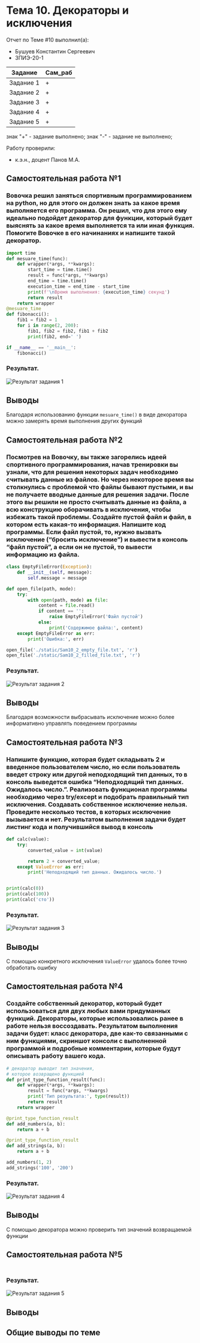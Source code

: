 # Тема 10. Декораторы и исключения
Отчет по Теме #10 выполнил(а):
- Бушуев Константин Сергеевич
- ЗПИЭ-20-1

| Задание   | Сам_раб |
|-----------|---------|
| Задание 1 | +       |
| Задание 2 | +       |
| Задание 3 | +       |
| Задание 4 | +       |
| Задание 5 | +       |

знак "+" - задание выполнено; знак "-" - задание не выполнено;

Работу проверили:
- к.э.н., доцент Панов М.А.

## Самостоятельная работа №1
### Вовочка решил заняться спортивным программированием на python, но для этого он должен знать за какое время выполняется его программа. Он решил, что для этого ему идеально подойдет декоратор для функции, который будет выяснять за какое время выполняется та или иная функция. Помогите Вовочке в его начинаниях и напишите такой декоратор.

```python
import time
def mesuare_time(func):
    def wrapper(*args, **kwargs):
        start_time = time.time()
        result = func(*args, **kwargs)
        end_time = time.time()
        execution_time = end_time - start_time
        print(f'\nВремя выполнения: {execution_time} секунд')
        return result
    return wrapper
@mesuare_time
def fibonacci():
    fib1 = fib2 = 1
    for i in range(2, 200):
        fib1, fib2 = fib2, fib1 + fib2
        print(fib2, end=' ')

if __name__ == '__main__':
    fibonacci()
```

### Результат.

![Результат задания 1](./pic/sam10_1.png)

## Выводы

Благодаря использованию функции `mesuare_time()` в виде декоратора можно замерять время выполнения других функций

## Самостоятельная работа №2
### Посмотрев на Вовочку, вы также загорелись идеей спортивного программирования, начав тренировки вы узнали, что для решения некоторых задач необходимо считывать данные из файлов. Но через некоторое время вы столкнулись с проблемой что файлы бывают пустыми, и вы не получаете вводные данные для решения задачи. После этого вы решили не просто считывать данные из файла, а всю конструкцию оборачивать в исключения, чтобы избежать такой проблемы. Создайте пустой файл и файл, в котором есть какая-то информация. Напишите код программы. Если файл пустой, то, нужно вызвать исключение (“бросить исключение”) и вывести в консоль “файл пустой”, а если он не пустой, то вывести информацию из файла.

```python
class EmptyFileError(Exception):
    def __init__(self, message):
        self.message = message

def open_file(path, mode):
    try:
        with open(path, mode) as file:
            content = file.read()
            if content == '':
                raise EmptyFileError('Файл пустой')
            else:
                print('Содержимое файла:', content)
    except EmptyFileError as err:
        print('Ошибка:', err)

open_file('./static/Sam10_2_empty_file.txt', 'r')
open_file('./static/Sam10_2_filled_file.txt', 'r')
```

### Результат.

![Результат задания 2](./pic/sam10_2.png)

## Выводы

Благодаря возможности выбрасывать исключение можно более информативно управлять поведением программы

## Самостоятельная работа №3
### Напишите функцию, которая будет складывать 2 и введенное пользователем число, но если пользователь введет строку или другой неподходящий тип данных, то в консоль выведется ошибка “Неподходящий тип данных. Ожидалось число.”. Реализовать функционал программы необходимо через try/except и подобрать правильный тип исключения. Создавать собственное исключение нельзя. Проведите несколько тестов, в которых исключение вызывается и нет. Результатом выполнения задачи будет листинг кода и получившийся вывод в консоль

```python
def calc(value):
    try:
        converted_value = int(value)

        return 2 + converted_value;
    except ValueError as err:
        print('Неподходящий тип данных. Ожидалось число.')


print(calc(0))
print(calc(100))
print(calc('сто'))
```

### Результат.

![Результат задания 3](./pic/sam10_3.png)

## Выводы

С помощью конкретного исключения `ValueError` удалось более точно обработать ошибку

## Самостоятельная работа №4
### Создайте собственный декоратор, который будет использоваться для двух любых вами придуманных функций. Декораторы, которые использовались ранее в работе нельзя воссоздавать. Результатом выполнения задачи будет: класс декоратора, две как-то связанными с ним функциями, скриншот консоли с выполненной программой и подробные комментарии, которые будут описывать работу вашего кода.

```python
# декоратор выводит тип значения,
# которое возвращено функцией
def print_type_function_result(func):
    def wrapper(*args, **kwargs):
        result = func(*args, **kwargs)
        print('Тип результата:', type(result))
        return result
    return wrapper

@print_type_function_result
def add_numbers(a, b):
    return a + b

@print_type_function_result
def add_strings(a, b):
    return a + b

add_numbers(1, 2)
add_strings('100', '200')
```

### Результат.

![Результат задания 4](./pic/sam10_4.png)

## Выводы

С помощью декоратора можно проверить тип значений возвращаемой функции

## Самостоятельная работа №5
###

```python

```

### Результат.

![Результат задания 5](./pic/sam10_5.png)

## Выводы

## Общие выводы по теме